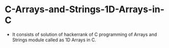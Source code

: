 # C-Arrays-and-Strings-1D-Arrays-in-C
- It consists of solution of hackerrank of C programming of Arrays and Strings module called as 1D Arrays in C.
